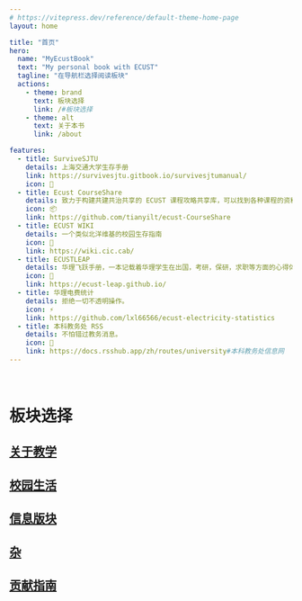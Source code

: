 ```yaml
---
# https://vitepress.dev/reference/default-theme-home-page
layout: home

title: "首页"
hero:
  name: "MyEcustBook"
  text: "My personal book with ECUST"
  tagline: "在导航栏选择阅读板块"
  actions:
    - theme: brand
      text: 板块选择
      link: /#板块选择
    - theme: alt
      text: 关于本书
      link: /about

features:
  - title: SurviveSJTU
    details: 上海交通大学生存手册
    link: https://survivesjtu.gitbook.io/survivesjtumanual/
    icon: 📌
  - title: Ecust CourseShare
    details: 致力于构建共建共治共享的 ECUST 课程攻略共享库，可以找到各种课程的资料。
    icon: 📦
    link: https://github.com/tianyilt/ecust-CourseShare
  - title: ECUST WIKI
    details: 一个类似北洋维基的校园生存指南
    icon: 🎨
    link: https://wiki.cic.cab/
  - title: ECUSTLEAP
    details: 华理飞跃手册，一本记载着华理学生在出国，考研，保研，求职等方面的心得体会的手册。
    icon: 🚀
    link: https://ecust-leap.github.io/
  - title: 华理电费统计
    details: 拒绝一切不透明操作。
    icon: ⚡
    link: https://github.com/lxl66566/ecust-electricity-statistics
  - title: 本科教务处 RSS
    details: 不怕错过教务消息。
    icon: 📰
    link: https://docs.rsshub.app/zh/routes/university#本科教务处信息网
---
```


<br/>

# 板块选择

## [关于教学](./teach/index.md)

## [校园生活](./life/index.md)

## [信息版块](./infomation.md)

## [杂](./farraginous/index.md)

## [贡献指南](./contributing.md)